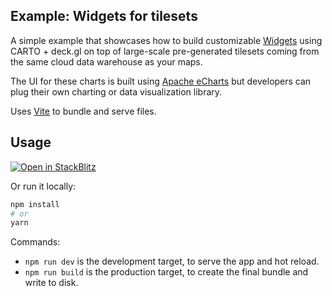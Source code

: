 ## Example: Widgets for tilesets

A simple example that showcases how to build customizable [Widgets](https://docs.carto.com/carto-for-developers/reference/carto-widgets-reference) using CARTO + deck.gl on top of large-scale pre-generated tilesets coming from the same cloud data warehouse as your maps.

The UI for these charts is built using [Apache eCharts](https://echarts.apache.org) but developers can plug their own charting or data visualization library.

Uses [Vite](https://vitejs.dev/) to bundle and serve files.

## Usage

[![Open in StackBlitz](https://developer.stackblitz.com/img/open_in_stackblitz.svg)](https://stackblitz.com/github/CartoDB/deck.gl-examples/tree/master/widgets-tileset?file=index.ts)

Or run it locally:

```bash
npm install
# or
yarn
```

Commands:

- `npm run dev` is the development target, to serve the app and hot reload.
- `npm run build` is the production target, to create the final bundle and write to disk.
